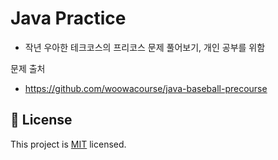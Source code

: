 # Java Practice

- 작년 우아한 테크코스의 프리코스 문제 풀어보기, 개인 공부를 위함



문제 출처

- https://github.com/woowacourse/java-baseball-precourse

## 📝 License

This project is [MIT](https://github.com/woowacourse/java-baseball-precourse/blob/master/LICENSE) licensed.
